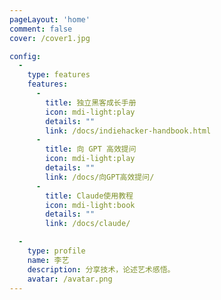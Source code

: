 ```yaml
---
pageLayout: 'home'
comment: false
cover: /cover1.jpg

config:
  -
    type: features
    features:
      -
        title: 独立黑客成长手册
        icon: mdi-light:play
        details: ""
        link: /docs/indiehacker-handbook.html
      -
        title: 向 GPT 高效提问
        icon: mdi-light:play
        details: ""
        link: /docs/向GPT高效提问/
      -
        title: Claude使用教程
        icon: mdi-light:book
        details: ""
        link: /docs/claude/

  -
    type: profile
    name: 李艺
    description: 分享技术，论述艺术感悟。
    avatar: /avatar.png
---
```

